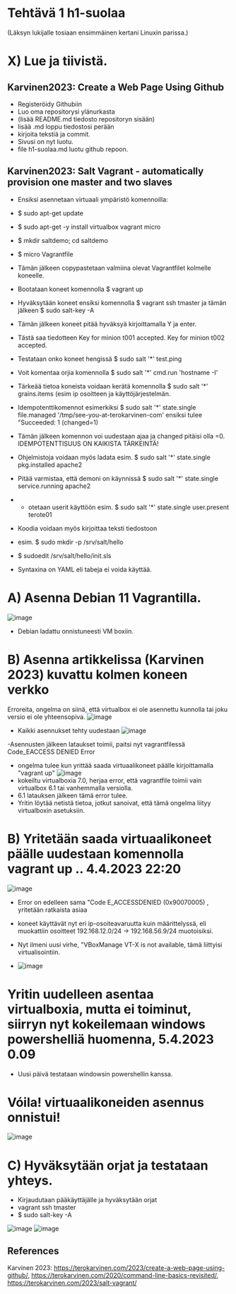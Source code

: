 # Tehtävä 1 h1-suolaa 

(Läksyn lukijalle tosiaan ensimmäinen kertani Linuxin parissa.) 

# X) Lue ja tiivistä.

## Karvinen2023: Create a Web Page Using Github</h3>
- Registeröidy Githubiin
- Luo oma repositorysi ylänurkasta
-  (lisää README.md tiedosto repositoryn sisään)
- lisää .md loppu tiedostosi perään
- kirjoita tekstiä ja commit.
- Sivusi on nyt luotu.
- file h1-suolaa.md luotu github repoon.
## Karvinen2023: Salt Vagrant - automatically provision one master and two slaves</h3>
- Ensiksi asennetaan virtuaali ympäristö komennoilla: 
- $ sudo apt-get update
- $ sudo apt-get -y install virtualbox vagrant micro
- $ mkdir saltdemo; cd saltdemo
- $ micro Vagrantfile

- Tämän jälkeen copypastetaan valmiina olevat Vagrantfilet kolmelle koneelle.
- Bootataan koneet komennolla $ vagrant up
- Hyväksytään koneet ensiksi komennolla $ vagrant ssh tmaster ja tämän jälkeen $ sudo salt-key -A
- Tämän jälkeen koneet pitää hyväksyä kirjoittamalla Y ja enter. 
- Tästä saa tiedotteen Key for minion t001 accepted. Key for minion t002 accepted.
- Testataan onko koneet hengissä $ sudo salt '*' test.ping
- Voit komentaa orjia komennolla $ sudo salt '*' cmd.run 'hostname -I'
- Tärkeää tietoa koneista voidaan kerätä komennolla $ sudo salt '*' grains.items (esim ip osoitteen ja käyttöjärjestelmän.
- Idempotenttikomennot esimerkiksi $ sudo salt '*' state.single file.managed '/tmp/see-you-at-terokarvinen-com' ensiksi tulee "Succeeded: 1 (changed=1) 
- Tämän jälkeen komennon voi uudestaan ajaa ja changed pitäisi olla =0. IDEMPOTENTTISUUS ON KAIKISTA TÄRKEINTÄ!
- Ohjelmistoja voidaan myös ladata esim. $ sudo salt '*' state.single pkg.installed apache2
- Pitää varmistaa, että demoni on käynnissä $ sudo salt '*' state.single service.running apache2 
- - otetaan userit käyttöön esim. $ sudo salt '*' state.single user.present terote01

- Koodia voidaan myös kirjoittaa teksti tiedostoon
- esim. $ sudo mkdir -p /srv/salt/hello
- $ sudoedit /srv/salt/hello/init.sls
- Syntaxina on YAML eli tabeja ei voida käyttää.





# A) Asenna Debian 11 Vagrantilla.
![image](https://user-images.githubusercontent.com/105793201/228643756-3686698a-0981-4bf9-b954-a3d44c23ec38.png)
- Debian ladattu onnistuneesti VM boxiin. 

# B) Asenna artikkelissa (Karvinen 2023) kuvattu kolmen koneen verkko

Erroreita, ongelma on siinä, että virtualbox ei ole asennettu kunnolla tai joku versio ei ole yhteensopiva. 
![image](https://user-images.githubusercontent.com/105793201/228932436-12349995-28c5-4b81-91b4-3f5a9ab48420.png)

- Kaikki asennukset tehty uudestaan
![image](https://user-images.githubusercontent.com/105793201/229061525-2a055ffc-e3a0-4c65-ad61-6e5c1ce07824.png)

-Asennusten jälkeen lataukset toimii, paitsi nyt vagrantfilessä Code_EACCESS DENIED Error 

- ongelma tulee kun yrittää saada virtuaalikoneet päälle kirjoittamalla "vagrant up" 
![image](https://user-images.githubusercontent.com/105793201/229091362-5b7c838f-2bac-4ca9-9f90-699f23cd9edf.png)
- kokeiltu virtualboxia 7.0, herjaa error, että vagrantfile toimii vain virtualbox 6.1 tai vanhemmalla versiolla.
- 6.1 latauksen jälkeen tämä error tulee. 
- Yritin löytää netistä tietoa, jotkut sanoivat, että tämä ongelma liityy virtualboxin asetuksiin.  

# B) Yritetään saada virtuaalikoneet päälle uudestaan komennolla vagrant up .. 4.4.2023 22:20

![image](https://user-images.githubusercontent.com/105793201/229898216-ab1709c5-ad12-45a7-a618-13b300f537ce.png)
- Error on edelleen sama "Code E_ACCESSDENIED (0x90070005) , yritetään ratkaista asiaa

- koneet käyttävät nyt eri ip-osoiteavaruutta kuin määrittelyssä, eli muokattiin osoitteet 192.168.12.0/24 -> 192.168.56.9/24 muotoisiksi.
- Nyt ilmeni uusi virhe, "VBoxManage VT-X is not available, tämä liittyisi virtualisointiin. 
- ![image](https://user-images.githubusercontent.com/105793201/229913974-bf4db634-2138-439e-8b64-d9e91997799b.png)
# Yritin uudelleen asentaa virtualboxia, mutta ei toiminut, siirryn nyt kokeilemaan windows powershelliä huomenna, 5.4.2023 0.09
- Uusi päivä testataan windowsin powershellin kanssa.

# Vóila! virtuaalikoneiden asennus onnistui!

![image](https://user-images.githubusercontent.com/105793201/230014491-ec1f4305-188d-426c-91ee-822846cb838f.png)

# C) Hyväksytään orjat ja testataan yhteys.

- Kirjaudutaan pääkäyttäjälle ja hyväksytään orjat
- vagrant ssh tmaster
- $ sudo salt-key -A


![image](https://user-images.githubusercontent.com/105793201/230015024-faa4854c-2d09-48bb-93bc-b85dd6da9730.png)
![image](https://user-images.githubusercontent.com/105793201/230015737-1730ed8c-a120-49e3-af8c-3cd76c3bafaa.png)



 ## References
 
 Karvinen 2023: https://terokarvinen.com/2023/create-a-web-page-using-github/, 
 https://terokarvinen.com/2020/command-line-basics-revisited/, 
 https://terokarvinen.com/2023/salt-vagrant/

